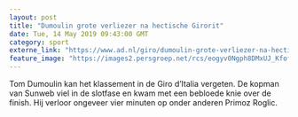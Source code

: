 ```yaml
---
layout: post
title: "Dumoulin grote verliezer na hectische Girorit"
date: Tue, 14 May 2019 09:43:00 GMT
category: sport
externe_link: "https://www.ad.nl/giro/dumoulin-grote-verliezer-na-hectische-girorit~a415c36c/"
feature_image: "https://images2.persgroep.net/rcs/eogyv0Ngph8DMxUJ_KfoftU1A04/diocontent/148345383/_fitwidth/400/?appId=21791a8992982cd8da851550a453bd7f&quality=0.7"
---
```


Tom Dumoulin kan het klassement in de Giro d’Italia vergeten. De kopman van Sunweb viel in de slotfase en kwam met een bebloede knie over de finish. Hij verloor ongeveer vier minuten op onder anderen Primoz Roglic.
